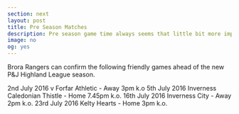 ```yaml
---
section: next
layout: post
title: Pre Season Matches
description: Pre season game time always seems that little bit more important when a new management team takes the helm.
image: no
og: yes
---
```

Brora Rangers can confirm the following friendly games ahead of the new P&J Highland League season.

2nd July 2016 v Forfar Athletic - Away 3pm k.o
5th July 2016 Inverness Caledonian Thistle - Home 7.45pm k.o.
16th July 2016 Inverness City - Away 2pm k.o.
23rd July 2016 Kelty Hearts - Home 3pm k.o.